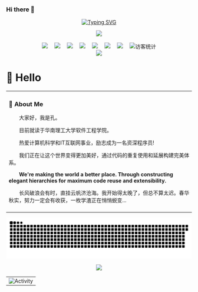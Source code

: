 ### Hi there 👋

<!--
**kkkkkong/kkkkkong** is a ✨ _special_ ✨ repository because its `README.md` (this file) appears on your GitHub profile.

Here are some ideas to get you started:

- 🔭 I’m currently working on ...
- 🌱 I’m currently learning ...
- 👯 I’m looking to collaborate on ...
- 🤔 I’m looking for help with ...
- 💬 Ask me about ...
- 📫 How to reach me: ...
- 😄 Pronouns: ...
- ⚡ Fun fact: ...
-->
<div align="center">
  
  <!-- dynamic typing effect 动态打字效果 -->
  <div align="center">
    <a href="https://blog.sunguoqi.com/">
      <img src="https://readme-typing-svg.demolab.com?font=Fira+Code&pause=1000&width=435&lines=console.log(%22Hello%2C%20World%22);&center=true&size=27" alt="Typing SVG" />
    </a>
  </div>

  <!-- knock code pictures 敲代码的图片 -->
  <img src="https://cdn.jsdelivr.net/gh/sun0225SUN/sun0225SUN/assets/images/coding.gif" /><br>

  <!-- profile logo 个人资料徽标 -->
  <div align="center">
    <a href="https://kkkkkong.github.io/"><img src="https://img.shields.io/badge/Website-博客-blue" /></a>&emsp;
    <a href="[https://twitter.com/sun0225SUN/](https://kkkkkong.github.io/)"><img src="https://img.shields.io/badge/Twitter-推特-blue" /></a>&emsp;
    <a href="[https://www.youtube.com/channel/UC4nDk0V8I1c6m3CIo0F2LIQ](https://kkkkkong.github.io/)"><img src="https://img.shields.io/badge/YouTube-油管-c32136" /></a>&emsp;
    <a href="[https://box.sunguoqi.com/weixin_mp](https://kkkkkong.github.io/)"><img src="https://img.shields.io/badge/WeChat-微信-07c160" /></a>&emsp;
    <a href="[https://space.bilibili.com/448488855/](https://kkkkkong.github.io/)"><img src="https://img.shields.io/badge/Bilibili-B站-ff69b4" /></a>&emsp;
    <a href="[https://blog.csdn.net/weixin_50915462/](https://kkkkkong.github.io/)"><img src="https://img.shields.io/badge/CSDN-论坛-c32136" /></a>&emsp;
    <a href="[https://www.zhihu.com/people/sunguoqi/](https://kkkkkong.github.io/)"><img src="https://img.shields.io/badge/Zhihu-知乎-blue" /></a>&emsp;
    <!-- visitor statistics logo 访客数统计徽标 -->
    <img src="https://visitor-badge.glitch.me/badge?page_id=kkkkkong" alt="访客统计" />
  </div>

  <!-- Snake Code Contribution Map 贪吃蛇代码贡献图 -->
  <img src="https://cdn.jsdelivr.net/gh/kkkkkong/kkkkkong/profile-snake-contrib/github-contribution-grid-snake-dark.svg" />

</div>



#  🙋 Hello

<table>
<tr><td>

<!-- About me 关于我 -->
### 🤺 About Me

<p>&emsp;&emsp;大家好，我是孔。</p>
<p>&emsp;&emsp;目前就读于华南理工大学软件工程学院。</p>
<p>&emsp;&emsp;热爱计算机科学和IT互联网事业，励志成为一名资深程序员!</p>
<p>&emsp;&emsp;我们正在让这个世界变得更加美好，通过代码的重复使用和延展构建完美体系。</p>
<p><strong>&emsp;&emsp;We're making the world a better place. Through constructing elegant hierarchies for maximum code reuse and extensibility.</strong></p>
<p>&emsp;&emsp;长风破浪会有时，直挂云帆济沧海。我开始得太晚了，但总不算太迟。春华秋实，努力一定会有收获，一枚学渣正在悄悄蜕变...</p>

</td></tr>

<tr>
<td>
</table>
  
![](https://raw.githubusercontent.com/kkkkkong/kkkkkong/main/assets/github-contribution-grid-snake.svg)
<div align="center"><img src="https://cdn.jsdelivr.net/gh/kkkkkong/kkkkkong/assets/github-contribution-grid-snake.svg" /></div>
  <!-- GitHub Activity Graph GitHub 活动图 -->
<table align="center">
  <tr>
    <td><img src="https://github-readme-activity-graph.cyclic.app/graph?username=kkkkkong&bg_color=00000000&hide_border=true" alt="Activity"/></td>
  </tr>
</table>

</div>
